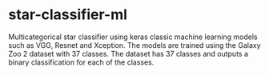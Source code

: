 # star-classifier-ml
Multicategorical star classifier using keras classic machine learning models such as VGG, Resnet and Xception. The models are trained using the Galaxy Zoo 2 dataset with 37 classes. The dataset has 37 classes and outputs a binary classification for each of the classes.
